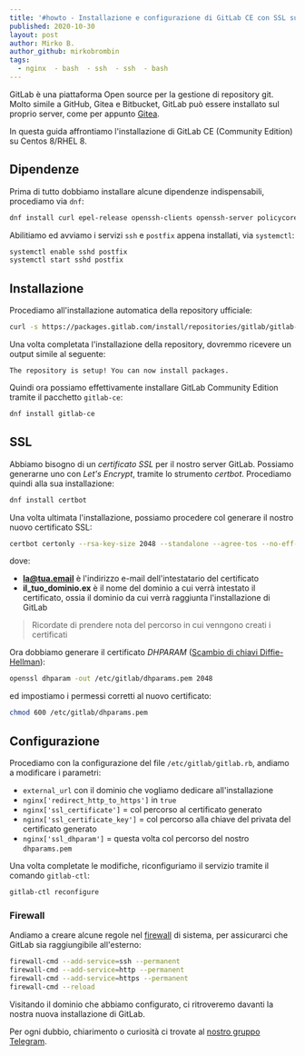 ```yaml
---
title: '#howto - Installazione e configurazione di GitLab CE con SSL su Centos 8/RHEL 8'
published: 2020-10-30
layout: post
author: Mirko B.
author_github: mirkobrombin
tags:
  - nginx  - bash  - ssh  - ssh  - bash
---
```

GitLab è una piattaforma Open source per la gestione di repository git. Molto simile a GitHub, Gitea e Bitbucket, GitLab può essere installato sul proprio server, come per appunto [Gitea](https://linuxhub.it/articles/howto-come-installare-gitea-su-tutte-le-distribuzioni-linux).

In questa guida affrontiamo l'installazione di GitLab CE (Community Edition) su Centos 8/RHEL 8.

## Dipendenze
Prima di tutto dobbiamo installare alcune dipendenze indispensabili, procediamo via `dnf`:

```bash
dnf install curl epel-release openssh-clients openssh-server policycoreutils postfix
```

Abilitiamo ed avviamo i servizi `ssh` e `postfix` appena installati, via `systemctl`:

```bash
systemctl enable sshd postfix
systemctl start sshd postfix
```

## Installazione
Procediamo all'installazione automatica della repository ufficiale:

```bash
curl -s https://packages.gitlab.com/install/repositories/gitlab/gitlab-ce/script.rpm.sh | sudo bash
```

Una volta completata l'installazione della repository, dovremmo ricevere un output simile al seguente:

```
The repository is setup! You can now install packages.
```

Quindi ora possiamo effettivamente installare GitLab Community Edition tramite il pacchetto `gitlab-ce`:

```bash
dnf install gitlab-ce
```

## SSL
Abbiamo bisogno di un *certificato SSL* per il nostro server GitLab. Possiamo generarne uno con *Let's Encrypt*, tramite lo strumento *certbot*. Procediamo quindi alla sua installazione:

```bash
dnf install certbot
```

Una volta ultimata l'installazione, possiamo procedere col generare il nostro nuovo certificato SSL:

```bash
certbot certonly --rsa-key-size 2048 --standalone --agree-tos --no-eff-email --email la@tua.email -d il_tuo_dominio.ex
```

dove:
- **la@tua.email** è l'indirizzo e-mail dell'intestatario del certificato
- **il_tuo_dominio.ex** è il nome del dominio a cui verrà intestato il certificato, ossia il dominio da cui verrà raggiunta l'installazione di GitLab

> Ricordate di prendere nota del percorso in cui venngono creati i certificati

Ora dobbiamo generare il certificato *DHPARAM* ([Scambio di chiavi Diffie-Hellman](https://it.wikipedia.org/wiki/Scambio_di_chiavi_Diffie-Hellman)):

```bash
openssl dhparam -out /etc/gitlab/dhparams.pem 2048
```

ed impostiamo i permessi corretti al nuovo certificato:

```bash
chmod 600 /etc/gitlab/dhparams.pem
```

## Configurazione
Procediamo con la configurazione del file `/etc/gitlab/gitlab.rb`, andiamo a modificare i parametri:

- `external_url` con il dominio che vogliamo dedicare all'installazione
- `nginx['redirect_http_to_https']` in `true`
- `nginx['ssl_certificate']` = col percorso al certificato generato
- `nginx['ssl_certificate_key']` = col percorso alla chiave del privata del certificato generato
- `nginx['ssl_dhparam']` = questa volta col percorso del nostro `dhparams.pem`

Una volta completate le modifiche, riconfiguriamo il servizio tramite il comando `gitlab-ctl`:

```bash
gitlab-ctl reconfigure
```

### Firewall
Andiamo a creare alcune regole nel [firewall](https://linuxhub.it/articles/howto-aprire-e-chiudere-porte-con-firewalld) di sistema, per assicurarci che GitLab sia raggiungibile all'esterno:

```bash
firewall-cmd --add-service=ssh --permanent
firewall-cmd --add-service=http --permanent
firewall-cmd --add-service=https --permanent
firewall-cmd --reload
```

Visitando il dominio che abbiamo configurato, ci ritroveremo davanti la nostra nuova installazione di GitLab.

Per ogni dubbio, chiarimento o curiosità ci trovate al <a href="https://t.me/linuxpeople">nostro gruppo Telegram</a>.
